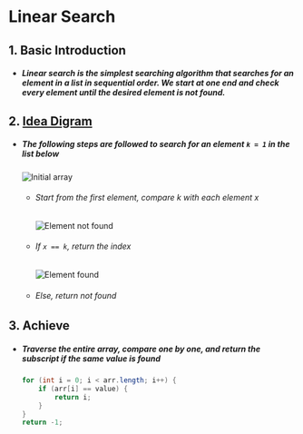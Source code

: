 # Linear Search

## 1. Basic Introduction

 - ##### Linear search is the simplest searching algorithm that searches for an element in a list in sequential order. We start at one end and check every element until the desired element is not found.

## 2. [Idea Digram](https://www.programiz.com/dsa/linear-search)

 - ##### The following steps are followed to search for an element `k = 1` in the list below

   ![Initial array](https://tva1.sinaimg.cn/large/007S8ZIlgy1ghlx7aye09j30ky05gjrg.jpg)

   - ###### Start from the first element, compare k with each element x

     ![Element not found](https://tva1.sinaimg.cn/large/007S8ZIlgy1ghlx7ibjnjj30ky0oq3zf.jpg)

   - ###### If `x == k`, return the index

     ![Element found](https://tva1.sinaimg.cn/large/007S8ZIlgy1ghlx7r25opj30ky08ewel.jpg)

   - ###### Else, return not found

## 3. Achieve

 - ##### Traverse the entire array, compare one by one, and return the subscript if the same value is found

   ```java
   for (int i = 0; i < arr.length; i++) {
       if (arr[i] == value) {
           return i;
       }
   }
   return -1;
   ```

   

